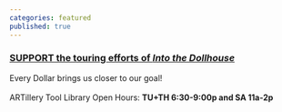 ```yaml
---
categories: featured
published: true
---
```






### [SUPPORT the touring efforts of _Into the Dollhouse_](https://www.indiegogo.com/projects/into-the-dollhouse-by-banished-productions/x/6243557)
Every Dollar brings us closer to our goal!
<br>
<br>
ARTillery Tool Library Open Hours:
**TU+TH 6:30-9:00p and
SA 11a-2p**
